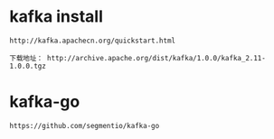 # kafka install

    http://kafka.apachecn.org/quickstart.html
    
    下载地址： http://archive.apache.org/dist/kafka/1.0.0/kafka_2.11-1.0.0.tgz
    
# kafka-go

    https://github.com/segmentio/kafka-go
    